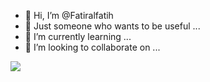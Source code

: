 - 👋 Hi, I’m @Fatiralfatih
- 🚀 Just someone who wants to be useful ...
- 🌱 I’m currently learning ...
- 💞️ I’m looking to collaborate on ...

[![](https://visitcount.itsvg.in/api?id=Fatiralfatih&label=commitment&color=6&icon=0&pretty=true)](https://visitcount.itsvg.in)
